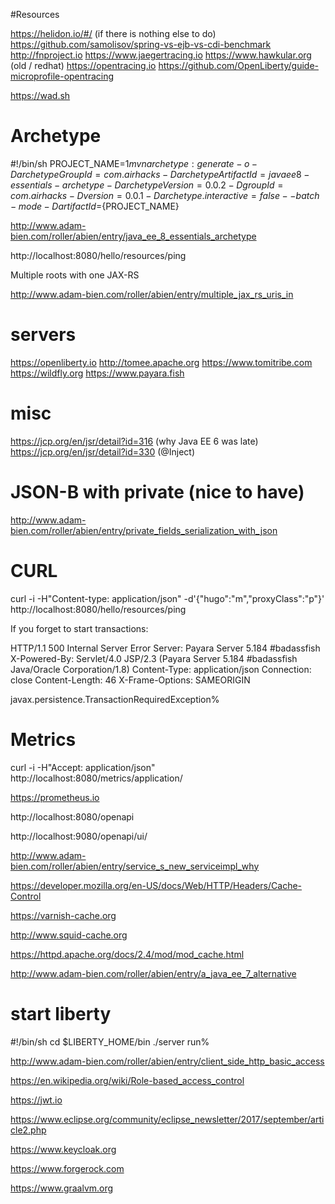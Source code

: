 #Resources

https://helidon.io/#/ (if there is nothing else to do)
https://github.com/samolisov/spring-vs-ejb-vs-cdi-benchmark
http://fnproject.io 
https://www.jaegertracing.io
https://www.hawkular.org (old / redhat)
https://opentracing.io
https://github.com/OpenLiberty/guide-microprofile-opentracing

https://wad.sh

# Archetype

#!/bin/sh
PROJECT_NAME=$1
mvn archetype:generate -o -DarchetypeGroupId=com.airhacks -DarchetypeArtifactId=javaee8-essentials-archetype -DarchetypeVersion=0.0.2 -DgroupId=com.airhacks -Dversion=0.0.1 -Darchetype.interactive=false --batch-mode -DartifactId=${PROJECT_NAME} 

http://www.adam-bien.com/roller/abien/entry/java_ee_8_essentials_archetype

http://localhost:8080/hello/resources/ping

Multiple roots with one JAX-RS

http://www.adam-bien.com/roller/abien/entry/multiple_jax_rs_uris_in


# servers

https://openliberty.io
http://tomee.apache.org
https://www.tomitribe.com
https://wildfly.org
https://www.payara.fish

# misc

https://jcp.org/en/jsr/detail?id=316 (why Java EE 6 was late)
https://jcp.org/en/jsr/detail?id=330 (@Inject)

# JSON-B with private (nice to have)

http://www.adam-bien.com/roller/abien/entry/private_fields_serialization_with_json

# CURL 

curl -i -H"Content-type: application/json" -d'{"hugo":"m","proxyClass":"p"}' http://localhost:8080/hello/resources/ping


If you forget to start transactions:

HTTP/1.1 500 Internal Server Error
Server: Payara Server  5.184 #badassfish
X-Powered-By: Servlet/4.0 JSP/2.3 (Payara Server  5.184 #badassfish Java/Oracle Corporation/1.8)
Content-Type: application/json
Connection: close
Content-Length: 46
X-Frame-Options: SAMEORIGIN

javax.persistence.TransactionRequiredException%    


# Metrics

curl -i -H"Accept: application/json" http://localhost:8080/metrics/application/

https://prometheus.io

http://localhost:8080/openapi

http://localhost:9080/openapi/ui/

http://www.adam-bien.com/roller/abien/entry/service_s_new_serviceimpl_why

https://developer.mozilla.org/en-US/docs/Web/HTTP/Headers/Cache-Control

https://varnish-cache.org

http://www.squid-cache.org

https://httpd.apache.org/docs/2.4/mod/mod_cache.html

http://www.adam-bien.com/roller/abien/entry/a_java_ee_7_alternative

# start liberty

#!/bin/sh
cd $LIBERTY_HOME/bin
./server run%   

http://www.adam-bien.com/roller/abien/entry/client_side_http_basic_access


https://en.wikipedia.org/wiki/Role-based_access_control

https://jwt.io

https://www.eclipse.org/community/eclipse_newsletter/2017/september/article2.php

https://www.keycloak.org

https://www.forgerock.com

https://www.graalvm.org